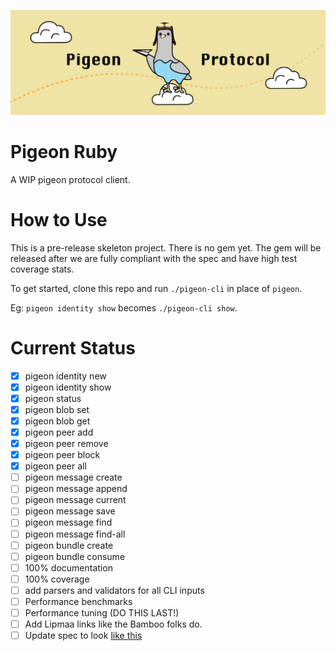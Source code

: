 ![](logo.png)

# Pigeon Ruby

A WIP pigeon protocol client.

# How to Use

This is a pre-release skeleton project. There is no gem yet. The gem will be released after we are fully compliant with the spec and have high test coverage stats.

To get started, clone this repo and run `./pigeon-cli` in place of `pigeon`.

Eg: `pigeon identity show` becomes `./pigeon-cli show`.

# Current Status

 - [X] pigeon identity new
 - [X] pigeon identity show
 - [X] pigeon status
 - [X] pigeon blob set
 - [X] pigeon blob get
 - [X] pigeon peer add
 - [X] pigeon peer remove
 - [X] pigeon peer block
 - [X] pigeon peer all
 - [ ] pigeon message create
 - [ ] pigeon message append
 - [ ] pigeon message current
 - [ ] pigeon message save
 - [ ] pigeon message find
 - [ ] pigeon message find-all
 - [ ] pigeon bundle create
 - [ ] pigeon bundle consume
 - [ ] 100% documentation
 - [ ] 100% coverage
 - [ ] add parsers and validators for all CLI inputs
 - [ ] Performance benchmarks
 - [ ] Performance tuning (DO THIS LAST!)
 - [ ] Add Lipmaa links like the Bamboo folks do.
 - [ ] Update spec to look [like this](https://gist.github.com/RickCarlino/3ff4178db4a75fd135832c403cd313d4)
